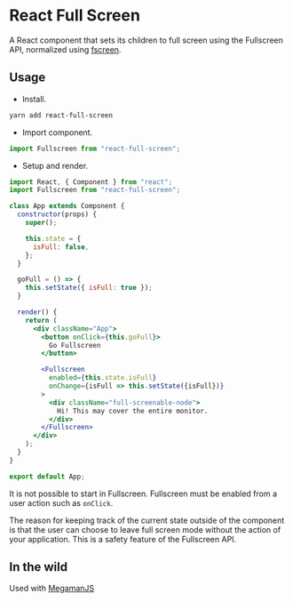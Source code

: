 # React Full Screen

A React component that sets its children to full screen using the Fullscreen API, normalized using [fscreen](https://github.com/rafrex/fscreen).

## Usage

* Install.
```bash
yarn add react-full-screen
```

* Import component.
```js
import Fullscreen from "react-full-screen";
```

* Setup and render.
```jsx
import React, { Component } from "react";
import Fullscreen from "react-full-screen";

class App extends Component {
  constructor(props) {
    super();

    this.state = {
      isFull: false,
    };
  }

  goFull = () => {
    this.setState({ isFull: true });
  }

  render() {
    return (
      <div className="App">
        <button onClick={this.goFull}>
          Go Fullscreen
        </button>

        <Fullscreen
          enabled={this.state.isFull}
          onChange={isFull => this.setState({isFull})}
        >
          <div className="full-screenable-node">
            Hi! This may cover the entire monitor.
          </div>
        </Fullscreen>
      </div>
    );
  }
}

export default App;
```

It is not possible to start in Fullscreen. Fullscreen must be enabled from a user action such as `onClick`.

The reason for keeping track of the current state outside of the component is that the user can choose to leave full screen mode without the action of your application. This is a safety feature of the Fullscreen API.


## In the wild

Used with [MegamanJS](http://megaman.pomle.com/)
